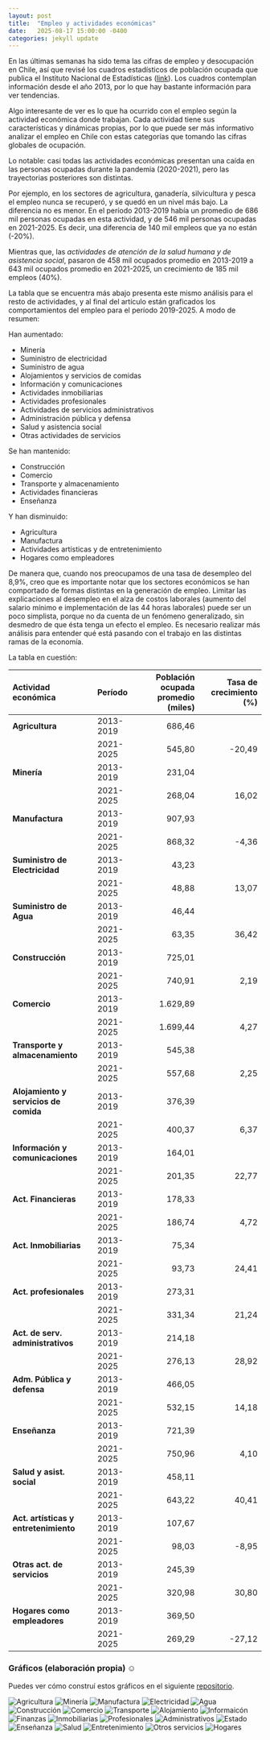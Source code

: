 ```yaml
---
layout: post
title:  "Empleo y actividades económicas"
date:   2025-08-17 15:00:00 -0400
categories: jekyll update
---
```


En las últimas semanas ha sido tema las cifras de empleo y desocupación en Chile, así que revisé los cuadros estadísticos de población ocupada que publica el Instituto Nacional de Estadísticas ([link](https://www.ine.gob.cl/estadisticas/sociales/mercado-laboral/ocupacion-y-desocupacion)). Los  cuadros contemplan información desde el año 2013, por lo que hay bastante información para ver tendencias.

Algo interesante de ver es lo que ha ocurrido con el empleo según la actividad económica donde trabajan. Cada actividad tiene sus características y dinámicas propias, por lo que puede ser más informativo analizar el empleo en Chile con estas categorías que tomando las cifras globales de ocupación.

Lo notable: casi todas las actividades económicas presentan una caída en las personas ocupadas durante la pandemia (2020-2021), pero las trayectorias posteriores son distintas.

Por ejemplo, en los sectores de agricultura, ganadería, silvicultura y pesca el empleo nunca se recuperó, y se quedó en un nivel más bajo. La diferencia no es menor. En el período 2013-2019 había un promedio de 686 mil personas ocupadas en esta actividad, y de 546 mil personas ocupadas en 2021-2025. Es decir, una diferencia de 140 mil empleos que ya no están (-20%). 

Mientras que, las _actividades de atención de la salud humana y de asistencia social_, pasaron de 458 mil ocupados promedio en 2013-2019 a 643 mil ocupados promedio en 2021-2025, un crecimiento de 185 mil empleos (40%).

La tabla que se encuentra más abajo presenta este mismo análisis para el resto de actividades, y al final del artículo están graficados los comportamientos del empleo para el período 2019-2025. A modo de resumen:

Han aumentado:
* Minería
* Suministro de electricidad
* Suministro de agua
* Alojamientos y servicios de comidas
* Información y comunicaciones
* Actividades inmobiliarias
* Actividades profesionales
* Actividades de servicios administrativos
* Administración pública y defensa
* Salud y asistencia social
* Otras actividades de servicios 

Se han mantenido:
* Construcción
* Comercio
* Transporte y almacenamiento
* Actividades financieras
* Enseñanza 

Y han disminuido:

* Agricultura
* Manufactura
* Actividades artísticas y de entretenimiento 
* Hogares como empleadores

De manera que, cuando nos preocupamos de una tasa de desempleo del 8,9%, creo que es importante notar que los sectores económicos se han comportado de formas distintas en la generación de empleo. Limitar las explicaciones al desempleo en el alza de costos laborales (aumento del salario mínimo e implementación de las 44 horas laborales) puede ser un poco simplista, porque no da cuenta de un fenómeno generalizado, sin desmedro de que ésta tenga un efecto el empleo. Es necesario realizar más análisis para entender qué está pasando con el trabajo en las distintas ramas de la economía. 

La tabla en cuestión:

|Actividad económica                |Período   | Población ocupada promedio (miles)| Tasa de crecimiento (%)|
|:----------------------------------|:---------|----------------------------------:|-----------------------:|
|**Agricultura**                    |2013-2019 |                             686,46|                        |
|                                   |2021-2025 |                             545,80|                  -20,49|
|**Minería**                        |2013-2019 |                             231,04|                        |
|                                   |2021-2025 |                             268,04|                   16,02|
|**Manufactura**                    |2013-2019 |                             907,93|                        |
|                                   |2021-2025 |                             868,32|                   -4,36|
|**Suministro de Electricidad**     |2013-2019 |                              43,23|                        |
|                                   |2021-2025 |                              48,88|                   13,07|
|**Suministro de Agua**             |2013-2019 |                              46,44|                        |
|                                   |2021-2025 |                              63,35|                   36,42|
|**Construcción**                   |2013-2019 |                             725,01|                        |
|                                   |2021-2025 |                             740,91|                    2,19|
|**Comercio**                       |2013-2019 |                           1.629,89|                        |
|                                   |2021-2025 |                          	 1.699,44|                    4,27|
|**Transporte y almacenamiento**    |2013-2019 |                             545,38|                        |
|                                   |2021-2025 |                             557,68|                    2,25|
|**Alojamiento y servicios de comida**  |2013-2019 |                             376,39|                        |
|                                   |2021-2025 |                             400,37|                    6,37|
|**Información y comunicaciones**   |2013-2019 |                             164,01|                        |
|                                   |2021-2025 |                             201,35|                   22,77|
|**Act. Financieras**               |2013-2019 |                             178,33|                        |
|                                   |2021-2025 |                             186,74|                    4,72|
|**Act. Inmobiliarias**             |2013-2019 |                              75,34|                        |
|                                   |2021-2025 |                              93,73|                   24,41|
|**Act. profesionales**             |2013-2019 |                             273,31|                        |
|                                   |2021-2025 |                             331,34|                   21,24|
|**Act. de serv. administrativos**  |2013-2019 |                             214,18|                        |
|                                   |2021-2025 |                             276,13|                   28,92|
|**Adm. Pública y defensa**         |2013-2019 |                             466,05|                        |
|                                   |2021-2025 |                             532,15|                   14,18|
|**Enseñanza**                      |2013-2019 |                             721,39|                        |
|                                   |2021-2025 |                             750,96|                    4,10|
|**Salud y asist. social**          |2013-2019 |                             458,11|                        |
|                                   |2021-2025 |                             643,22|                   40,41|
|**Act. artísticas y entretenimiento**  |2013-2019 |                             107,67|                        |
|                                   |2021-2025 |                              98,03|                   -8,95|
|**Otras act. de servicios**        |2013-2019 |                             245,39|                        |
|                                   |2021-2025 |                             320,98|                   30,80|
|**Hogares como empleadores**       |2013-2019 |                             369,50|                        |
|                                   |2021-2025 |                             269,29|                  -27,12|

### Gráficos (elaboración propia) ☺

Puedes ver cómo construí estos gráficos en el siguiente [repositorio](https://github.com/agus-ng/mercado_laboral).

![Agricultura](/imagenes/empleo_actividades_economicas/actividad_A.png)
![Minería](/imagenes/empleo_actividades_economicas/actividad_B.png)
![Manufactura](/imagenes/empleo_actividades_economicas/actividad_C.png)
![Electricidad](/imagenes/empleo_actividades_economicas/actividad_D.png)
![Agua](/imagenes/empleo_actividades_economicas/actividad_E.png)
![Construcción](/imagenes/empleo_actividades_economicas/actividad_F.png)
![Comercio](/imagenes/empleo_actividades_economicas/actividad_G.png)
![Transporte](/imagenes/empleo_actividades_economicas/actividad_H.png)
![Alojamiento](/imagenes/empleo_actividades_economicas/actividad_I.png)
![Informaicón](/imagenes/empleo_actividades_economicas/actividad_J.png)
![Finanzas](/imagenes/empleo_actividades_economicas/actividad_K.png)
![Inmobiliarias](/imagenes/empleo_actividades_economicas/actividad_L.png)
![Profesionales](/imagenes/empleo_actividades_economicas/actividad_M.png)
![Administrativos](/imagenes/empleo_actividades_economicas/actividad_N.png)
![Estado](/imagenes/empleo_actividades_economicas/actividad_O.png)
![Enseñanza](/imagenes/empleo_actividades_economicas/actividad_P.png)
![Salud](/imagenes/empleo_actividades_economicas/actividad_Q.png)
![Entretenimiento](/imagenes/empleo_actividades_economicas/actividad_R.png)
![Otros servicios](/imagenes/empleo_actividades_economicas/actividad_S.png)
![Hogares](/imagenes/empleo_actividades_economicas/actividad_T.png)
